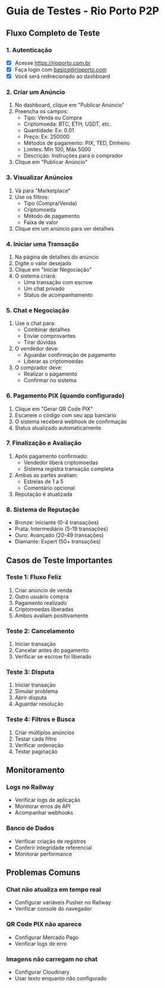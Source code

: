# Guia de Testes - Rio Porto P2P

## Fluxo Completo de Teste

### 1. Autenticação
- [x] Acesse https://rioporto.com.br
- [x] Faça login com basico@rioporto.com
- [x] Você será redirecionado ao dashboard

### 2. Criar um Anúncio
1. No dashboard, clique em "Publicar Anúncio"
2. Preencha os campos:
   - Tipo: Venda ou Compra
   - Criptomoeda: BTC, ETH, USDT, etc.
   - Quantidade: Ex: 0.01
   - Preço: Ex: 250000
   - Métodos de pagamento: PIX, TED, Dinheiro
   - Limites: Mín 100, Máx 5000
   - Descrição: Instruções para o comprador
3. Clique em "Publicar Anúncio"

### 3. Visualizar Anúncios
1. Vá para "Marketplace"
2. Use os filtros:
   - Tipo (Compra/Venda)
   - Criptomoeda
   - Método de pagamento
   - Faixa de valor
3. Clique em um anúncio para ver detalhes

### 4. Iniciar uma Transação
1. Na página de detalhes do anúncio
2. Digite o valor desejado
3. Clique em "Iniciar Negociação"
4. O sistema criará:
   - Uma transação com escrow
   - Um chat privado
   - Status de acompanhamento

### 5. Chat e Negociação
1. Use o chat para:
   - Combinar detalhes
   - Enviar comprovantes
   - Tirar dúvidas
2. O vendedor deve:
   - Aguardar confirmação de pagamento
   - Liberar as criptomoedas
3. O comprador deve:
   - Realizar o pagamento
   - Confirmar no sistema

### 6. Pagamento PIX (quando configurado)
1. Clique em "Gerar QR Code PIX"
2. Escaneie o código com seu app bancário
3. O sistema receberá webhook de confirmação
4. Status atualizado automaticamente

### 7. Finalização e Avaliação
1. Após pagamento confirmado:
   - Vendedor libera criptomoedas
   - Sistema registra transação completa
2. Ambas as partes avaliam:
   - Estrelas de 1 a 5
   - Comentário opcional
3. Reputação é atualizada

### 8. Sistema de Reputação
- Bronze: Iniciante (0-4 transações)
- Prata: Intermediário (5-19 transações)
- Ouro: Avançado (20-49 transações)
- Diamante: Expert (50+ transações)

## Casos de Teste Importantes

### Teste 1: Fluxo Feliz
1. Criar anúncio de venda
2. Outro usuário compra
3. Pagamento realizado
4. Criptomoedas liberadas
5. Ambos avaliam positivamente

### Teste 2: Cancelamento
1. Iniciar transação
2. Cancelar antes do pagamento
3. Verificar se escrow foi liberado

### Teste 3: Disputa
1. Iniciar transação
2. Simular problema
3. Abrir disputa
4. Aguardar resolução

### Teste 4: Filtros e Busca
1. Criar múltiplos anúncios
2. Testar cada filtro
3. Verificar ordenação
4. Testar paginação

## Monitoramento

### Logs no Railway
- Verificar logs de aplicação
- Monitorar erros de API
- Acompanhar webhooks

### Banco de Dados
- Verificar criação de registros
- Conferir integridade referencial
- Monitorar performance

## Problemas Comuns

### Chat não atualiza em tempo real
- Configurar variáveis Pusher no Railway
- Verificar console do navegador

### QR Code PIX não aparece
- Configurar Mercado Pago
- Verificar logs de erro

### Imagens não carregam no chat
- Configurar Cloudinary
- Usar texto enquanto não configurado
